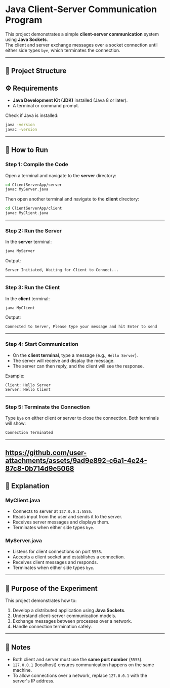 # Java Client-Server Communication Program

This project demonstrates a simple **client-server communication** system using **Java Sockets**.  
The client and server exchange messages over a socket connection until either side types `bye`, which terminates the connection.

---

## 📂 Project Structure

## ⚙️ Requirements
- **Java Development Kit (JDK)** installed (Java 8 or later).
- A terminal or command prompt.

Check if Java is installed:
```bash
java -version
javac -version
````

---

## 🚀 How to Run

### Step 1: Compile the Code

Open a terminal and navigate to the **server** directory:

```bash
cd ClientServerApp/server
javac MyServer.java
```

Then open another terminal and navigate to the **client** directory:

```bash
cd ClientServerApp/client
javac MyClient.java
```

---

### Step 2: Run the Server

In the **server** terminal:

```bash
java MyServer
```

Output:

```
Server Initiated, Waiting for Client to Connect...
```

---

### Step 3: Run the Client

In the **client** terminal:

```bash
java MyClient
```

Output:

```
Connected to Server, Please type your message and hit Enter to send
```

---

### Step 4: Start Communication

* On the **client terminal**, type a message (e.g., `Hello Server`).
* The server will receive and display the message.
* The server can then reply, and the client will see the response.

Example:

```
Client: Hello Server
Server: Hello Client
```

---

### Step 5: Terminate the Connection

Type `bye` on either client or server to close the connection.
Both terminals will show:

```
Connection Terminated
```
---
https://github.com/user-attachments/assets/9ad9e892-c6a1-4e24-87c8-0b714d9e5068
---

## 📝 Explanation

### MyClient.java

* Connects to server at `127.0.0.1:5555`.
* Reads input from the user and sends it to the server.
* Receives server messages and displays them.
* Terminates when either side types `bye`.

### MyServer.java

* Listens for client connections on port `5555`.
* Accepts a client socket and establishes a connection.
* Receives client messages and responds.
* Terminates when either side types `bye`.

---

## 🎯 Purpose of the Experiment

This project demonstrates how to:

1. Develop a distributed application using **Java Sockets**.
2. Understand client-server communication models.
3. Exchange messages between processes over a network.
4. Handle connection termination safely.

---

## 📌 Notes

* Both client and server must use the **same port number** (`5555`).
* `127.0.0.1` (localhost) ensures communication happens on the same machine.
* To allow connections over a network, replace `127.0.0.1` with the server's IP address.

```
